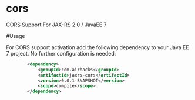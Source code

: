 cors
====

CORS Support For JAX-RS 2.0 / JavaEE 7

#Usage

For CORS support activation add the following dependency to your Java EE 7 project. No further
configuration is needed:

```xml
        <dependency>
            <groupId>com.airhacks</groupId>
            <artifactId>jaxrs-cors</artifactId>
            <version>0.0.1-SNAPSHOT</version>
            <scope>compile</scope>
        </dependency>
```

